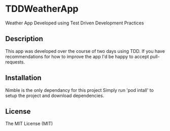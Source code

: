 # TDDWeatherApp
Weather App Developed using Test Driven Development Practices

## Description
This app was developed over the course of two days using TDD.
If you have recommendations for how to improve the app I'd be happy to accept pull-requests.

## Installation
Nimble is the only dependancy for this project
Simply run 'pod intall' to setup the project and download dependencies.

## License
The MIT License (MIT)
